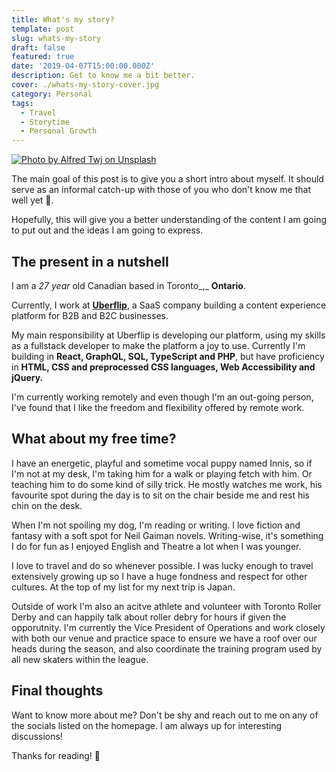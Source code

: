 ```yaml
---
title: What's my story?
template: post
slug: whats-my-story
draft: false
featured: true
date: '2019-04-07T15:00:00.000Z'
description: Get to know me a bit better.
cover: ./whats-my-story-cover.jpg
category: Personal
tags:
  - Travel
  - Storytime
  - Personal Growth
---
```

[![Photo by Alfred Twj on Unsplash](/whats-my-story-cover.jpg)](https://bit.ly/2PxBQzW)

The main goal of this post is to give you a short intro about myself. It should serve as an informal catch-up with those of you who don't know me that well yet 🙂.

Hopefully, this will give you a better understanding of the content I am going to put out and the ideas I am going to express.

## The present in a nutshell

I am a _27 year_ old Canadian based in Toronto_,_ **Ontario**.

Currently, I work at [**Uberflip**](https://www.uberflip.com), a SaaS company building a content experience platform for B2B and B2C businesses.

My main responsibility at Uberflip is developing our platform, using my skills as a fullstack developer to make the platform a joy to use. Currently I'm building in **React, GraphQL, SQL, TypeScript and PHP**, but have proficiency in **HTML, CSS and preprocessed CSS languages, Web Accessibility and jQuery.**

I'm currently working remotely and even though I'm an out-going person, I've found that I like the freedom and flexibility offered by remote work. 

## What about my free time?

I have an energetic, playful and sometime vocal puppy named Innis, so if I'm not at my desk, I'm taking him for a walk or playing fetch with him. Or teaching him to do some kind of silly trick. He mostly watches me work, his favourite spot during the day is to sit on the chair beside me and rest his chin on the desk. 

When I'm not spoiling my dog, I'm reading or writing. I love fiction and fantasy with a soft spot for Neil Gaiman novels. Writing-wise, it's something I do for fun as I enjoyed English and Theatre a lot when I was younger. 

I love to travel and do so whenever possible. I was lucky enough to travel extensively growing up so I have a huge fondness and respect for other cultures. At the top of my list for my next trip is Japan. 

Outside of work I'm also an acitve athlete and volunteer with Toronto Roller Derby and can happily talk about roller debry for hours if given the opporutnity. I'm currently the Vice President of Operations and work closely with both our venue and practice space to ensure we have a roof over our heads during the season, and also coordinate the training program used by all new skaters within the league.

## Final thoughts

Want to know more about me? Don't be shy and reach out to me on any of the socials listed on the homepage. I am always up for interesting discussions!

Thanks for reading! 🙏
